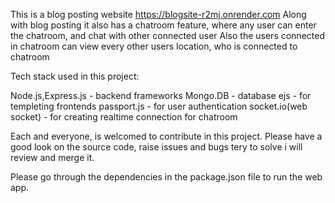 This is a blog posting website https://blogsite-r2mj.onrender.com
Along with blog posting it also has a chatroom feature, where any user can enter the chatroom, and chat with other connected user
Also the users connected in chatroom can view every other users location, who is connected to chatroom

Tech stack used in this project:

Node.js,Express.js - backend frameworks
Mongo.DB - database
ejs - for templeting frontends
passport.js - for user authentication
socket.io(web socket) - for creating realtime connection for chatroom

Each and everyone, is welcomed to contribute in this project. Please have a good look on the source code, raise issues and bugs tery to solve i will review and merge it.

Please go through the dependencies in the package.json file to run the web app.
